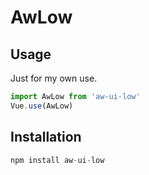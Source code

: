 # AwLow

## Usage

Just for my own use.

```javascript
import AwLow from 'aw-ui-low'
Vue.use(AwLow)
```

## Installation

```javascript
npm install aw-ui-low
```

